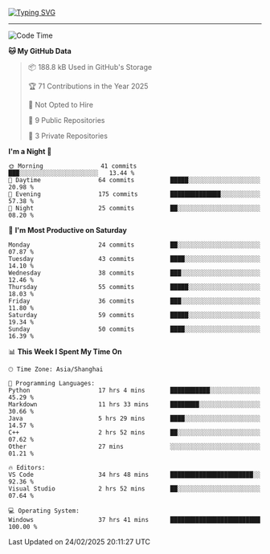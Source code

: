 <a href="https://git.io/typing-svg"><img src="https://readme-typing-svg.demolab.com?font=Jersey+10&size=33&pause=1000&color=0077B8&vCenter=true&width=429&height=46&lines=TALK+LESS,+SMILE+MORE." alt="Typing SVG" /></a>

---

<!--START_SECTION:waka-->
![Code Time](http://img.shields.io/badge/Code%20Time-141%20hrs%2038%20mins-blue)

**🐱 My GitHub Data** 

> 📦 188.8 kB Used in GitHub's Storage 
 > 
> 🏆 71 Contributions in the Year 2025
 > 
> 🚫 Not Opted to Hire
 > 
> 📜 9 Public Repositories 
 > 
> 🔑 3 Private Repositories 
 > 
**I'm a Night 🦉** 

```text
🌞 Morning                41 commits          ███░░░░░░░░░░░░░░░░░░░░░░   13.44 % 
🌆 Daytime                64 commits          █████░░░░░░░░░░░░░░░░░░░░   20.98 % 
🌃 Evening                175 commits         ██████████████░░░░░░░░░░░   57.38 % 
🌙 Night                  25 commits          ██░░░░░░░░░░░░░░░░░░░░░░░   08.20 % 
```
📅 **I'm Most Productive on Saturday** 

```text
Monday                   24 commits          ██░░░░░░░░░░░░░░░░░░░░░░░   07.87 % 
Tuesday                  43 commits          ████░░░░░░░░░░░░░░░░░░░░░   14.10 % 
Wednesday                38 commits          ███░░░░░░░░░░░░░░░░░░░░░░   12.46 % 
Thursday                 55 commits          █████░░░░░░░░░░░░░░░░░░░░   18.03 % 
Friday                   36 commits          ███░░░░░░░░░░░░░░░░░░░░░░   11.80 % 
Saturday                 59 commits          █████░░░░░░░░░░░░░░░░░░░░   19.34 % 
Sunday                   50 commits          ████░░░░░░░░░░░░░░░░░░░░░   16.39 % 
```


📊 **This Week I Spent My Time On** 

```text
🕑︎ Time Zone: Asia/Shanghai

💬 Programming Languages: 
Python                   17 hrs 4 mins       ███████████░░░░░░░░░░░░░░   45.29 % 
Markdown                 11 hrs 33 mins      ████████░░░░░░░░░░░░░░░░░   30.66 % 
Java                     5 hrs 29 mins       ████░░░░░░░░░░░░░░░░░░░░░   14.57 % 
C++                      2 hrs 52 mins       ██░░░░░░░░░░░░░░░░░░░░░░░   07.62 % 
Other                    27 mins             ░░░░░░░░░░░░░░░░░░░░░░░░░   01.21 % 

🔥 Editors: 
VS Code                  34 hrs 48 mins      ███████████████████████░░   92.36 % 
Visual Studio            2 hrs 52 mins       ██░░░░░░░░░░░░░░░░░░░░░░░   07.64 % 

💻 Operating System: 
Windows                  37 hrs 41 mins      █████████████████████████   100.00 % 
```


 Last Updated on 24/02/2025 20:11:27 UTC
<!--END_SECTION:waka-->
